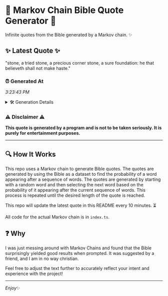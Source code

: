 # 📖 Markov Chain Bible Quote Generator 📖

Infinite quotes from the Bible generated by a Markov chain. ✨

## ✨ Latest Quote ✨
"stone, a tried stone, a precious corner stone, a sure foundation: he that believeth shall not make haste."

### ⏰ Generated At
*3:23:43 PM*

<details>
    <summary>🛠️ Generation Details</summary>
    <p>
        <strong>🌱 Seed:</strong> stone,<br>
        <strong>🔄 Iterations:</strong> 17<br>
        <strong>📜 Context History:</strong><br>[ stone, ]: a<br>[ stone,, a ]: tried<br>[ stone,, a, tried ]: stone,<br>[ stone,, a, tried, stone, ]: a<br>[ stone,, a, tried, stone,, a ]: precious<br>[ stone,, a, tried, stone,, a, precious ]: corner<br>[ a, tried, stone,, a, precious, corner ]: stone,<br>[ tried, stone,, a, precious, corner, stone, ]: a<br>[ stone,, a, precious, corner, stone,, a ]: sure<br>[ a, precious, corner, stone,, a, sure ]: foundation:<br>[ precious, corner, stone,, a, sure, foundation: ]: he<br>[ corner, stone,, a, sure, foundation:, he ]: that<br>[ stone,, a, sure, foundation:, he, that ]: believeth<br>[ a, sure, foundation:, he, that, believeth ]: shall<br>[ sure, foundation:, he, that, believeth, shall ]: not<br>[ foundation:, he, that, believeth, shall, not ]: make<br>[ he, that, believeth, shall, not, make ]: haste.<br>
    </p>
</details>

### ⚠️ Disclaimer ⚠️
**This quote is generated by a program and is not to be taken seriously. It is purely for entertainment purposes.**

---

## 🔍 How It Works

This repo uses a Markov chain to generate Bible quotes. The quotes are generated by using the Bible as a dataset to find the probability of a word appearing after a sequence of words. The quotes are generated by starting with a random word and then selecting the next word based on the probability of it appearing after the current sequence of words. This process is repeated until the desired length of the quote is reached.

This repo will update the latest quote in this README every 10 minutes. ⏳

All code for the actual Markov chain is in `index.ts`.

## ❓ Why

I was just messing around with Markov Chains and found that the Bible surprisingly yielded good results when prompted. 
It was suggested by a friend, and I am in no way christian.

Feel free to adjust the text further to accurately reflect your intent and experience with the project!

---

*Enjoy*✨
